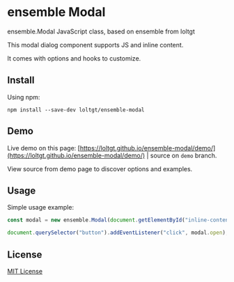 # ensemble Modal

ensemble.Modal JavaScript class, based on ensemble from loltgt

This modal dialog component supports JS and inline content.

It comes with options and hooks to customize.


## Install

Using npm:
```shell
npm install --save-dev loltgt/ensemble-modal
```

## Demo

Live demo on this page: [https://loltgt.github.io/ensemble-modal/demo/](https://loltgt.github.io/ensemble-modal/demo/) | source on `demo` branch.

View source from demo page to discover options and examples.


## Usage

Simple usage example:
```javascript
const modal = new ensemble.Modal(document.getElementById("inline-content"));

document.querySelector("button").addEventListener("click", modal.open);
```

## License

[MIT License](LICENSE)

